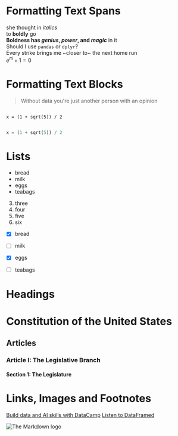 # Formatting Text Spans <br>
she thought in *italics* <br>
to **boldly** go <br>
**Boldness has *genius*, _power_, 
and *magic*** in it <br>
Should I use `pandas` or `dplyr`? <br>
Every strike brings me ~closer to~ the next home run <br>
$e^{\pi i} + 1 = 0$ <br>
# Formatting Text Blocks <br>
> Without data you're just
> another person with an opinion
```

x = (1 + sqrt(5)) / 2

```
``` python

x = (1 + sqrt(5)) / 2

```
# Lists
- bread
- milk
- eggs
- teabags
3. three
1. four
1. five
1. six
  - [x] bread

- [ ] milk

- [x] eggs

- [ ] teabags
# Headings 
# Constitution of the United States

## Articles

### Article I: The Legislative Branch

#### Section 1: The Legislature
# Links, Images and Footnotes
[Build data and AI skills with DataCamp](https://www.datacamp.com)
[Listen to DataFramed][1]

[1]: https://www.datacamp.com/podcast
![The Markdown logo](Markdown-mark.png)

<!---
muradhassen/muradhassen is a ✨ special ✨ repository because its `README.md` (this file) appears on your GitHub profile.
You can click the Preview link to take a look at your changes.
--->
